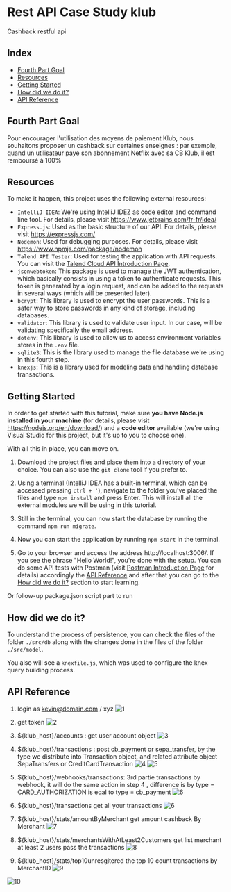 ﻿# Rest API Case Study klub

Cashback restful api

## Index

- [Fourth Part Goal](#fourth-part-goal)
- [Resources](#resources)
- [Getting Started](#getting-started)
- [How did we do it?](#how-did-we-do-it)
- [API Reference](#api-reference)

## Fourth Part Goal

Pour encourager l'utilisation des moyens de paiement Klub, nous souhaitons proposer un cashback sur certaines enseignes : par exemple, quand un utilisateur paye son abonnement Netflix avec sa CB Klub, il est remboursé à 100%

## Resources

To make it happen, this project uses the following external resources:

- `IntelliJ IDEA`: We're using IntelliJ IDEZ as code editor and command line tool. For details, please visit https://www.jetbrains.com/fr-fr/idea/
- `Express.js`: Used as the basic structure of our API. For details, please visit https://expressjs.com/
- `Nodemon`: Used for debugging purposes. For details, please visit https://www.npmjs.com/package/nodemon
- `Talend API Tester`: Used for testing the application with API requests. You can visit the [Talend Cloud API Introduction Page](https://help.talend.com/r/fr-FR/Cloud/api-tester-user-guide/introduction-to-api-tester).
- `jsonwebtoken`: This package is used to manage the JWT authentication, which basically consists in using a token to authenticate requests. This token is generated by a login request, and can be added to the requests in several ways (which will be presented later).
- `bcrypt`: This library is used to encrypt the user passwords. This is a safer way to store passwords in any kind of storage, including databases.
- `validator`: This library is used to validate user input. In our case, will be validating specifically the email address.
- `dotenv`: This library is used to allow us to access environment variables stores in the `.env` file.
- `sqlite3`: This is the library used to manage the file database we're using in this fourth step.
- `knexjs`: This is a library used for modeling data and handling database transactions.

## Getting Started

In order to get started with this tutorial, make sure **you have Node.js installed in your machine** (for details, please visit https://nodejs.org/en/download/) and a **code editor** available (we're using Visual Studio for this project, but it's up to you to choose one).

With all this in place, you can move on.

1. Download the project files and place them into a directory of your choice. You can also use the `git clone` tool if you prefer to.

2. Using a terminal (IntelliJ IDEA has a built-in terminal, which can be accessed pressing `ctrl + '`), navigate to the folder you've placed the files and type `npm install` and press Enter. This will install all the external modules we will be using in this tutorial.

3. Still in the terminal, you can now start the database by running the command `npm run migrate`.

4. Now you can start the application by running `npm start` in the terminal.

5. Go to your browser and access the address http://localhost:3006/. If you see the phrase "Hello World!", you're done with the setup. You can do some API tests with Postman (visit [Postman Introduction Page](https://learning.postman.com/docs/getting-started/introduction/) for details) accordingly the [API Reference](#api-reference) and after that you can go to the [How did we do it?](#how-did-we-do-it) section to start learning.

Or follow-up package.json script part to run

## How did we do it?

To understand the process of persistence, you can check the files of the folder `./src/db` along with the changes done in the files of the folder `./src/model`.

You also will see a `knexfile.js`, which was used to configure the knex query building process.

## API Reference

1. login as kevin@domain.com / xyz
![1](https://user-images.githubusercontent.com/3927152/201603189-0524d70b-2105-40fd-a90c-0caca9408569.png)

2. get token
![2](https://user-images.githubusercontent.com/3927152/201603214-06edc84f-2c8c-4688-8ddc-f2de0c4aa174.png)

3. ${klub_host}/accounts : get user account object
![3](https://user-images.githubusercontent.com/3927152/201603245-ab5901f8-afa5-4122-88dd-a667216252c6.png)

4. ${klub_host}/transactions : post cb_payment or sepa_transfer, by the type we distribute into Transaction object, and related attribute object SepaTransfers or CreditCardTransaction
![4](https://user-images.githubusercontent.com/3927152/201603273-77ea448f-28d1-46f4-8c95-9f0f3c0f45fb.png)
![5](https://user-images.githubusercontent.com/3927152/201603301-c185c12c-b7b3-4aef-8ed8-6733c1b06349.png)

5. ${klub_host}/webhooks/transactions: 3rd partie transactions by webhook, it will do the same action in step 4 , difference is by type = CARD_AUTHORIZATION is eqal to type = cb_payment
![6](https://user-images.githubusercontent.com/3927152/201603317-b2e6f0b2-4c35-4ca7-867c-b16456522f0c.png)

6. ${klub_host}/transactions get all your transactions
![6](https://user-images.githubusercontent.com/3927152/201603336-1a7c0521-1426-498b-881b-a3e62cb60683.png)

7. ${klub_host}/stats/amountByMerchant get  amount cashback By Merchant
![7](https://user-images.githubusercontent.com/3927152/201603360-31463f5d-94f3-446a-9eda-e7e63e52e0bb.png)

8. ${klub_host}/stats/merchantsWithAtLeast2Customers get list merchant at least 2 users pass the transactions
![8](https://user-images.githubusercontent.com/3927152/201603383-817df95f-7e75-4aaa-9223-ea40f88ceac7.png)

9. ${klub_host}/stats/top10unresgitered the top 10 count transactions by MerchantID
![9](https://user-images.githubusercontent.com/3927152/201603395-09446366-b28b-43fa-9fcd-08189290ec4d.png)

![10](https://user-images.githubusercontent.com/3927152/201603416-d93c1039-7dae-407e-ba7f-1be51a3768b9.png)


